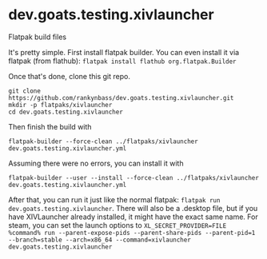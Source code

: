 # dev.goats.testing.xivlauncher
Flatpak build files

It's pretty simple. First install flatpak builder. You can even install it via flatpak (from flathub):
`flatpak install flathub org.flatpak.Builder`

Once that's done, clone this git repo. 

```
git clone https://github.com/rankynbass/dev.goats.testing.xivlauncher.git
mkdir -p flatpaks/xivlauncher
cd dev.goats.testing.xivlauncher
```
Then finish the build with

```
flatpak-builder --force-clean ../flatpaks/xivlauncher dev.goats.testing.xivlauncher.yml
```

Assuming there were no errors, you can install it with

```
flatpak-builder --user --install --force-clean ../flatpaks/xivlauncher dev.goats.testing.xivlauncher.yml
```

After that, you can run it just like the normal flatpak: `flatpak run dev.goats.testing.xivlauncher`. There will also be a .desktop file, but if you have XIVLauncher already installed, it might have the exact same name. For steam, you can set the launch options to `XL_SECRET_PROVIDER=FILE %command% run --parent-expose-pids --parent-share-pids --parent-pid=1 --branch=stable --arch=x86_64 --command=xivlauncher dev.goats.testing.xivlauncher`
